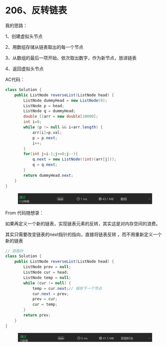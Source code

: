# 206、反转链表

我的思路：

1、创建虚拟头节点

2、用数组存储从链表取出的每一个节点

3、从数组的最后一项开始，依次取出数字，作为新节点，放进链表

4、返回虚拟头节点

AC代码：

```java
class Solution {
    public ListNode reverseList(ListNode head) {
        ListNode dummyHead = new ListNode(0);
        ListNode p = head;
        ListNode q = dummyHead;
        double []arr = new double[10000];
        int i=0;
        while (p != null && i<arr.length) {
            arr[i]=p.val;
            p = p.next;
            i++;
        }
        for(int j=i-1;j>=0;j--){
            q.next = new ListNode((int)(arr[j]));
            q = q.next;
        }
        return dummyHead.next;
    }
}
```

<figure><img src="../../.gitbook/assets/image (1).png" alt=""><figcaption></figcaption></figure>

From 代码随想录：

如果再定义一个新的链表，实现链表元素的反转，其实这是对内存空间的浪费。

其实只需要改变链表的next指针的指向，直接将链表反转 ，而不用重新定义一个新的链表

```java
// 双指针
class Solution {
    public ListNode reverseList(ListNode head) {
        ListNode prev = null;
        ListNode cur = head;
        ListNode temp = null;
        while (cur != null) {
            temp = cur.next;// 保存下一个节点
            cur.next = prev;
            prev = cur;
            cur = temp;
        }
        return prev;
    }
}
```

<figure><img src="../../.gitbook/assets/image (2).png" alt=""><figcaption></figcaption></figure>
